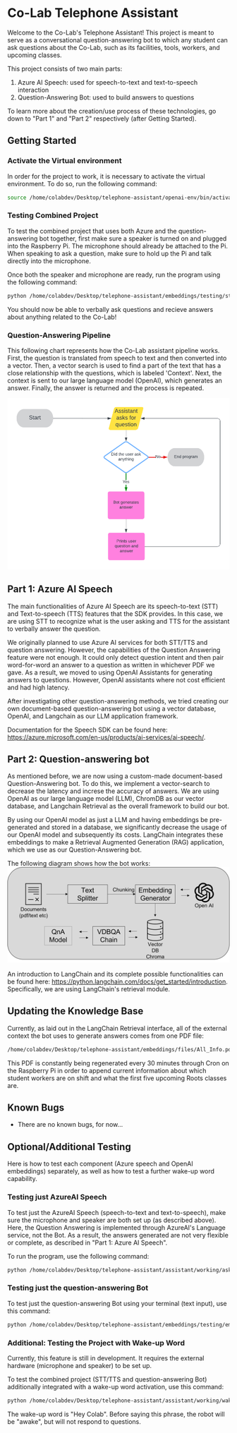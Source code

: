 # Co-Lab Telephone Assistant

Welcome to the Co-Lab's Telephone Assistant! This project is meant to serve as a conversational question-answering bot to which any student can ask questions about the Co-Lab, such as its facilities, tools, workers, and upcoming classes.

This project consists of two main parts:

1. Azure AI Speech: used for speech-to-text and text-to-speech interaction
2. Question-Answering Bot: used to build answers to questions

To learn more about the creation/use process of these technologies, go down to "Part 1" and "Part 2" respectively (after Getting Started).

## Getting Started

### Activate the Virtual environment

In order for the project to work, it is necessary to activate the virtual environment. To do so, run the following command:

```bash
source /home/colabdev/Desktop/telephone-assistant/openai-env/bin/activate
```

### Testing Combined Project

To test the combined project that uses both Azure and the question-answering bot together, first make sure a speaker is turned on and plugged into the Raspberry Pi. The microphone should already be attached to the Pi. When speaking to ask a question, make sure to hold up the Pi and talk directly into the microphone.

Once both the speaker and microphone are ready, run the program using the following command:

```bash
python /home/colabdev/Desktop/telephone-assistant/embeddings/testing/stt_embeddings.py
```

You should now be able to verbally ask questions and recieve answers about anything related to the Co-Lab!

### Question-Answering Pipeline

This following chart represents how the Co-Lab assistant pipeline works. First, the question is translated from speech to text and then converted into a vector. Then, a vector search is used to find a part of the text that has a close relationship with the questions, which is labeled 'Context'. Next, the context is sent to our large language model (OpenAI), which generates an answer. Finally, the answer is returned and the process is repeated.

![Program flowchart](./media/diagram.png)


## Part 1: Azure AI Speech

The main functionalities of Azure AI Speech are its speech-to-text (STT) and Text-to-speech (TTS) features that the SDK provides. In this case, we are using STT to recognize what is the user asking and TTS for the assistant to verbally answer the question.

We originally planned to use Azure AI services for both STT/TTS and question answering. However, the capabilities of the Question Answering feature were not enough. It could only detect question intent and then pair word-for-word an answer to a question as written in whichever PDF we gave. As a result, we moved to using OpenAI Assistants for generating answers to questions. However, OpenAI assistants where not cost efficient and had high latency.

After investigating other question-answering methods, we tried creating our own document-based question-answering bot using a vector database, OpenAI, and Langchain as our LLM application framework.

Documentation for the Speech SDK can be found here: https://azure.microsoft.com/en-us/products/ai-services/ai-speech/.

## Part 2: Question-answering bot

As mentioned before, we are now using a custom-made document-based Question-Answering bot. To do this, we implement a vector-search to decrease the latency and increse the accuracy of answers. We are using OpenAI as our large language model (LLM), ChromDB as our vector database, and Langchain Retrieval as the overall framework to build our bot.

By using our OpenAI model as just a LLM and having embeddings be pre-generated and stored in a database, we significantly decrease the usage of our OpenAI model and subsequently its costs. LangChain integrates these embeddings to make a Retrieval Augmented Generation (RAG) application, which we use as our Question-Answering bot.

The following diagram shows how the bot works:
![Program flowchart](./media/bot-diagram.png)

An introduction to LangChain and its complete possible functionalities can be found here: https://python.langchain.com/docs/get_started/introduction. Specifically, we are using LangChain's retrieval module.

## Updating the Knowledge Base

Currently, as laid out in the LangChain Retrieval interface, all of the external context the bot uses to generate answers comes from one PDF file:

```bash
/home/colabdev/Desktop/telephone-assistant/embeddings/files/All_Info.pdf
```

This PDF is constantly being regenerated every 30 minutes through Cron on the Raspberry Pi in order to append current information about which student workers are on shift and what the first five upcoming Roots classes are.

## Known Bugs

* There are no known bugs, for now...

## Optional/Additional Testing

Here is how to test each component (Azure speech and OpenAI embeddings) separately, as well as how to test a further wake-up word capability.

### Testing just AzureAI Speech

To test just the AzureAI Speech (speech-to-text and text-to-speech), make sure the microphone and speaker are both set up (as described above). Here, the Question Answering is implemented through AzureAI's Language service, not the Bot. As a result, the answers generated are not very flexible or complete, as described in "Part 1: Azure AI Speech".

To run the program, use the following command:

```bash
python /home/colabdev/Desktop/telephone-assistant/assistant/working/ask.py
```

### Testing just the question-answering Bot

To test just the question-answering Bot using your terminal (text input), use this command:

```bash
python /home/colabdev/Desktop/telephone-assistant/embeddings/testing/embeddings_terminal.py
```

### Additional: Testing the Project with Wake-up Word

Currently, this feature is still in development. It requires the external hardware (microphone and speaker) to be set up.

To test the combined project (STT/TTS and question-answering Bot) additionally integrated with a wake-up word activation, use this command:

```bash
python /home/colabdev/Desktop/telephone-assistant/assistant/working/wake_up.py
```

The wake-up word is "Hey Colab". Before saying this phrase, the robot will be "awake", but will not respond to questions.
